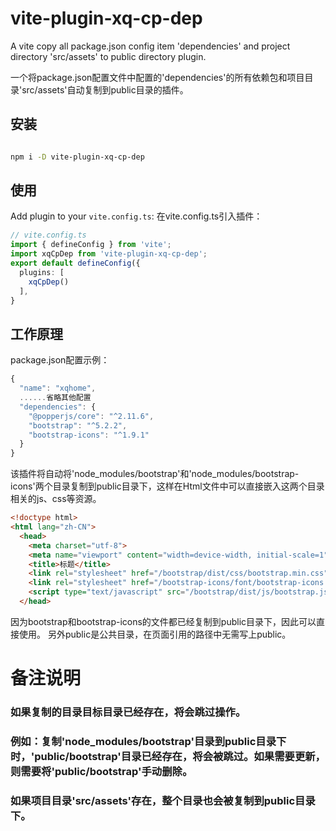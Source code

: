 # vite-plugin-xq-cp-dep

A vite copy all package.json config item 'dependencies' and project directory 'src/assets' to public directory plugin.

一个将package.json配置文件中配置的'dependencies'的所有依赖包和项目目录'src/assets'自动复制到public目录的插件。

## 安装
```bash

npm i -D vite-plugin-xq-cp-dep

```
## 使用
Add plugin to your `vite.config.ts`:
在vite.config.ts引入插件：

```ts
// vite.config.ts
import { defineConfig } from 'vite';
import xqCpDep from 'vite-plugin-xq-cp-dep';
export default defineConfig({
  plugins: [
    xqCpDep()
  ],
}
```

## 工作原理

package.json配置示例：

```ts
{
  "name": "xqhome",
  ......省略其他配置
  "dependencies": {
    "@popperjs/core": "^2.11.6",
    "bootstrap": "^5.2.2",
    "bootstrap-icons": "^1.9.1"
  }
}

```

该插件将自动将'node_modules/bootstrap'和'node_modules/bootstrap-icons'两个目录复制到public目录下，这样在Html文件中可以直接嵌入这两个目录相关的js、css等资源。


```html
<!doctype html>
<html lang="zh-CN">
  <head>
    <meta charset="utf-8">
    <meta name="viewport" content="width=device-width, initial-scale=1">
    <title>标题</title>
    <link rel="stylesheet" href="/bootstrap/dist/css/bootstrap.min.css">
    <link rel="stylesheet" href="/bootstrap-icons/font/bootstrap-icons.css">
    <script type="text/javascript" src="/bootstrap/dist/js/bootstrap.js"></script>
  </head>
```

因为bootstrap和bootstrap-icons的文件都已经复制到public目录下，因此可以直接使用。
另外public是公共目录，在页面引用的路径中无需写上public。

# 备注说明

### 如果复制的目录目标目录已经存在，将会跳过操作。
### 例如：复制'node_modules/bootstrap'目录到public目录下时，'public/bootstrap'目录已经存在，将会被跳过。如果需要更新，则需要将'public/bootstrap'手动删除。
### 如果项目目录'src/assets'存在，整个目录也会被复制到public目录下。